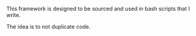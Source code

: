 This framework is designed to be sourced and used in bash scripts that I write. 

The idea is to not duplicate code. 
